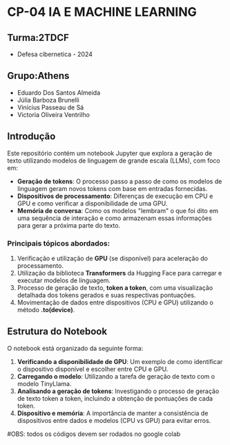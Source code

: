 

# CP-04 IA E MACHINE LEARNING

## Turma:2TDCF

- Defesa cibernetica - 2024

## Grupo:Athens

- Eduardo Dos Santos Almeida
- Júlia Barboza Brunelli
- Vinícius Passeau de Sá
- Victoria Oliveira Ventrilho

## Introdução

Este repositório contém um notebook Jupyter que explora a geração de texto utilizando modelos de linguagem de grande escala (LLMs), com foco em:

- **Geração de tokens**: O processo passo a passo de como os modelos de linguagem geram novos tokens com base em entradas fornecidas.
- **Dispositivos de processamento**: Diferenças de execução em CPU e GPU e como verificar a disponibilidade de uma GPU.
- **Memória de conversa**: Como os modelos "lembram" o que foi dito em uma sequência de interação e como armazenam essas informações para gerar a próxima parte do texto.

### Principais tópicos abordados:

1. Verificação e utilização de **GPU** (se disponível) para aceleração do processamento.
2. Utilização da biblioteca **Transformers** da Hugging Face para carregar e executar modelos de linguagem.
3. Processo de geração de texto, **token a token**, com uma visualização detalhada dos tokens gerados e suas respectivas pontuações.
4. Movimentação de dados entre dispositivos (CPU e GPU) utilizando o método **.to(device)**.

## Estrutura do Notebook

O notebook está organizado da seguinte forma:

1. **Verificando a disponibilidade de GPU**: Um exemplo de como identificar o dispositivo disponível e escolher entre CPU e GPU.
2. **Carregando o modelo**: Utilizando a tarefa de geração de texto com o modelo TinyLlama.
3. **Analisando a geração de tokens**: Investigando o processo de geração de texto token a token, incluindo a obtenção de pontuações de cada token.
4. **Dispositivo e memória**: A importância de manter a consistência de dispositivos entre dados e modelos (CPU vs GPU) para evitar erros.

#OBS: todos os códigos devem ser rodados no google colab

